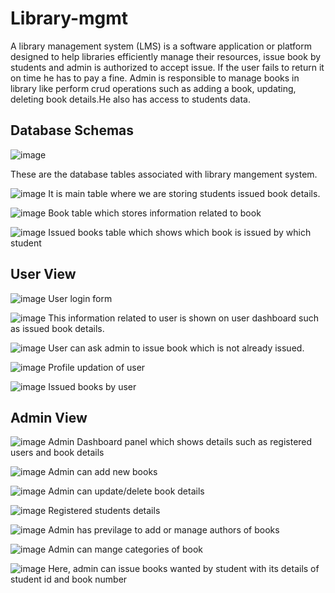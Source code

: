 # Library-mgmt
A library management system (LMS) is a software application or platform designed to help libraries efficiently manage their resources, issue book by students and admin is authorized to accept issue. If the user fails to return it on time he has to pay a fine. Admin is responsible to manage books in library like perform crud operations such as adding a book, updating, deleting book details.He also has access to students data.

<h2>Database Schemas</h2>

![image](https://github.com/arbaj2002/Library-mgmt/assets/57356090/3c6b6cfb-9671-4768-9a06-c3645feb72fc)

These are the database tables associated with library mangement system.

![image](https://github.com/arbaj2002/Library-mgmt/assets/57356090/347ba338-d250-4367-a263-5c8c008531e5)
It is main table where we are storing students issued book details.

![image](https://github.com/arbaj2002/Library-mgmt/assets/57356090/f01e1f09-fa8e-476a-a87c-d9e5af97e6ba)
Book table which stores information related to book

![image](https://github.com/arbaj2002/Library-mgmt/assets/57356090/3f91d722-6a7b-4980-9b01-55a8e9554075)
 Issued books table which shows which book is issued by which student


 <h2>User View</h2>

![image](https://github.com/arbaj2002/Library-mgmt/assets/57356090/e9d59da2-0382-4b22-a3d6-830a9185d203)
User login form

![image](https://github.com/arbaj2002/Library-mgmt/assets/57356090/7ce3de02-b89d-44df-b2f3-da4bd186b029)
This information related to user is shown on user dashboard such as issued book details.

![image](https://github.com/arbaj2002/Library-mgmt/assets/57356090/5b5f1cfe-8cef-48e7-b5e0-8f9817da8601)
User can ask admin to issue book which is not already issued.

![image](https://github.com/arbaj2002/Library-mgmt/assets/57356090/8850312d-23d4-4c7c-a185-de76e3e03224)
 Profile updation of user 

 ![image](https://github.com/arbaj2002/Library-mgmt/assets/57356090/c27a9187-af48-4a18-ac20-9ba61e1619f0)
 Issued books by user

 
 <h2>Admin View</h2>

 ![image](https://github.com/arbaj2002/Library-mgmt/assets/57356090/0289d28f-1f93-4c3f-8270-0e40818553e4)
 Admin Dashboard panel which shows details such as registered users and book details

 ![image](https://github.com/arbaj2002/Library-mgmt/assets/57356090/c29d49d1-33e0-49ce-9702-646683b06285)
 Admin can add new books

 ![image](https://github.com/arbaj2002/Library-mgmt/assets/57356090/f96a621f-3db8-4c64-8260-a5aa41171012)
 Admin can update/delete book details 

 ![image](https://github.com/arbaj2002/Library-mgmt/assets/57356090/bd838040-02e2-469c-a942-18702e22be3a)
 Registered students details 

 ![image](https://github.com/arbaj2002/Library-mgmt/assets/57356090/3efc0491-fde5-4bff-a60f-a2641d528239)
 Admin has previlage to add or manage authors of books 

 ![image](https://github.com/arbaj2002/Library-mgmt/assets/57356090/1e14cd3b-222f-42da-9fec-a71ff9e62e96)
 Admin can mange categories of book

 ![image](https://github.com/arbaj2002/Library-mgmt/assets/57356090/50e63ffe-63d8-4b07-941c-a4b9574197b6)
  Here, admin can issue books wanted by student with its details of student id and book number

 
